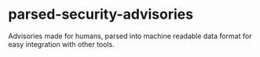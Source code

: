 # parsed-security-advisories
Advisories made for humans, parsed into machine readable data format for easy integration with other tools.
